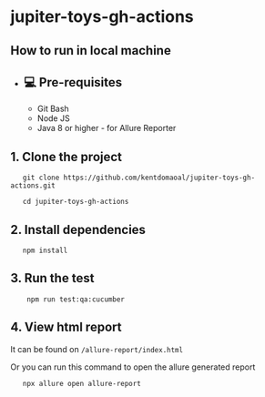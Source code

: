 # jupiter-toys-gh-actions

## How to run in local machine

- ## 💻 Pre-requisites
  - Git Bash
  - Node JS
  - Java 8 or higher - for Allure Reporter

## 1. Clone the project

       git clone https://github.com/kentdomaoal/jupiter-toys-gh-actions.git
       
       cd jupiter-toys-gh-actions

## 2. Install dependencies

       npm install
    
## 3. Run the test
   
        npm run test:qa:cucumber
        
## 4. View html report
   
   It can be found on `/allure-report/index.html`
       
   Or you can run this command to open the allure generated report
       
       npx allure open allure-report
